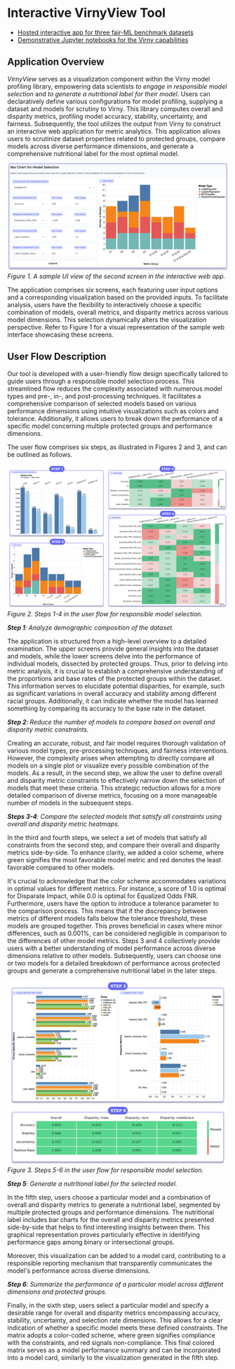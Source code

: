 # Interactive VirnyView Tool

* [Hosted interactive app for three fair-ML benchmark datasets](https://huggingface.co/spaces/denys-herasymuk/virny-demo)
* [Demonstrative Jupyter notebooks for the Virny capabilities](https://huggingface.co/spaces/denys-herasymuk/virny-demo/tree/main/notebooks)


## Application Overview

_VirnyView_ serves as a visualization component within the Virny model profiling library, empowering data scientists
_to engage in responsible model selection_ and _to generate a nutritional label for their model_. Users can declaratively
define various configurations for model profiling, supplying a dataset and models for scrutiny to Virny. This library
computes overall and disparity metrics, profiling model accuracy, stability, uncertainty, and fairness. 
Subsequently, the tool utilizes the output from Virny to construct an interactive web application for metric analytics. 
This application allows users to scrutinize dataset properties related to protected groups, compare models 
across diverse performance dimensions, and generate a comprehensive nutritional label for the most optimal model.

![UI view of the second screen in the interactive web app](./virnyview_overview_files/UI_View.png)
*Figure 1. A sample UI view of the second screen in the interactive web app.*

The application comprises six screens, each featuring user input options and a corresponding visualization 
based on the provided inputs. To facilitate analysis, users have the flexibility to interactively choose a specific combination of models,
overall metrics, and disparity metrics across various model dimensions. This selection dynamically alters the visualization perspective.
Refer to Figure 1 for a visual representation of the sample web interface showcasing these screens.


## User Flow Description

Our tool is developed with a user-friendly flow design specifically tailored to guide users through a responsible model selection process.
This streamlined flow reduces the complexity associated with numerous model types and pre-, in-, and post-processing techniques.
It facilitates a comprehensive comparison of selected models based on various performance dimensions using intuitive visualizations 
such as colors and tolerance. Additionally, it allows users to break down the performance of a specific model 
concerning multiple protected groups and performance dimensions.

The user flow comprises six steps, as illustrated in Figures 2 and 3, and can be outlined as follows.

![Steps 1-4 in the user flow for responsible model selection](./virnyview_overview_files/Step1-4.png)
*Figure 2. Steps 1-4 in the user flow for responsible model selection.*

_**Step 1**: Analyze demographic composition of the dataset._

The application is structured from a high-level overview to a detailed examination. The upper screens provide general insights
into the dataset and models, while the lower screens delve into the performance of individual models, dissected by protected groups.
Thus, prior to delving into metric analysis, it is crucial to establish a comprehensive understanding of the proportions and 
base rates of the protected groups within the dataset. This information serves to elucidate potential disparities, for example, 
such as significant variations in overall accuracy and stability among different racial groups. Additionally, it can indicate 
whether the model has learned something by comparing its accuracy to the base rate in  the dataset.

_**Step 2**: Reduce the number of models to compare based on overall and disparity metric constraints._

Creating an accurate, robust, and fair model requires thorough validation of various model types, pre-processing techniques,
and fairness interventions. However, the complexity arises when attempting to directly compare all models on a single plot or
visualize every possible combination of the models. As a result, in the second step, we allow the user to define overall and
disparity metric constraints to effectively narrow down the selection of models that meet these criteria. This strategic reduction allows
for a more detailed comparison of diverse metrics, focusing on a more manageable number of models in the subsequent steps.

_**Steps 3-4**: Compare the selected models that satisfy all constraints using overall and disparity metric heatmaps._

In the third and fourth steps, we select a set of models that satisfy all constraints from the second step, 
and compare their overall and disparity metrics side-by-side. To enhance clarity, we added a color scheme, where green signifies
the most favorable model metric and red denotes the least favorable compared to other models.

It's crucial to acknowledge that the color scheme accommodates variations in optimal values for different metrics. 
For instance, a score of 1.0 is optimal for Disparate Impact, while 0.0 is optimal for Equalized Odds FNR. Furthermore, 
users have the option to introduce a tolerance parameter to the comparison process. This means that if the discrepancy 
between metrics of different models falls below the tolerance threshold, these models are grouped together. This proves beneficial
in cases where minor differences, such as 0.001%, can be considered negligible in comparison to the differences of other model metrics.
Steps 3 and 4 collectively provide users with a better understanding of model performance across diverse dimensions relative to other models. 
Subsequently, users can choose one or two models for a detailed breakdown of performance across protected groups 
and generate a comprehensive nutritional label in the later steps.


![Steps 5-6 in the user flow for responsible model selection](./virnyview_overview_files/Step5-6.png)
*Figure 3. Steps 5-6 in the user flow for responsible model selection.*

_**Step 5**: Generate a nutritional label for the selected model._

In the fifth step, users choose a particular model and a combination of overall and disparity metrics to generate a nutritional label, 
segmented by multiple protected groups and performance dimensions. The nutritional label includes bar charts for 
the overall and disparity metrics presented side-by-side that helps to find interesting insights between them. 
This graphical representation proves particularly effective in identifying performance gaps among binary or intersectional groups.

Moreover, this visualization can be added to a model card, contributing to a responsible reporting mechanism that transparently 
communicates the model's performance across diverse dimensions.

_**Step 6**: Summarize the performance of a particular model across different dimensions and protected groups._

Finally, in the sixth step, users select a particular model and specify a desirable range for overall and disparity metrics
encompassing accuracy, stability, uncertainty, and selection rate dimensions. This allows for a clear indication of whether a specific model 
meets these defined constraints. The matrix adopts a color-coded scheme, where green signifies compliance with the constraints, 
and red signals non-compliance. This final colored matrix serves as a model performance summary and can be incorporated into a model card, 
similarly to the visualization generated in the fifth step.
